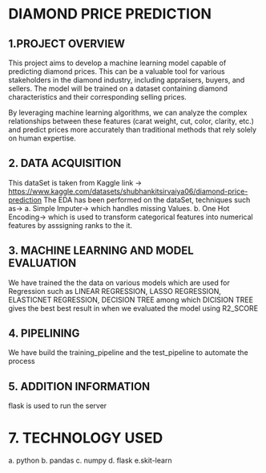# DIAMOND PRICE PREDICTION
## 1.PROJECT OVERVIEW
This project aims to develop a machine learning model capable of predicting diamond prices. This can be a valuable tool for various stakeholders in the diamond industry, including appraisers, buyers, and sellers. The model will be trained on a dataset containing diamond characteristics and their corresponding selling prices.

By leveraging machine learning algorithms, we can analyze the complex relationships between these features (carat weight, cut, color, clarity, etc.) and predict prices more accurately than traditional methods that rely solely on human expertise.

## 2. DATA ACQUISITION
This dataSet is taken from Kaggle link -> https://www.kaggle.com/datasets/shubhankitsirvaiya06/diamond-price-prediction
The EDA has been performed on the dataSet, techniques such as->
a. Simple Imputer-> which handles missing Values.
b. One Hot Encoding-> which is used to transform categorical features into numerical features by asssigning ranks to the it.

## 3. MACHINE LEARNING AND MODEL EVALUATION
We have trained the the data on various models which are used for Regression such as LINEAR REGRESSION, LASSO REGRESSION, ELASTICNET REGRESSION, DECISION TREE among which DICISION TREE gives the best best result in when we evaluated the model using R2_SCORE

## 4. PIPELINING 
We have build the training_pipeline and the test_pipeline to automate the process

## 5. ADDITION INFORMATION
flask is used to run the server

# 7. TECHNOLOGY USED
 a. python
 b. pandas 
 c. numpy
 d. flask
 e.skit-learn

